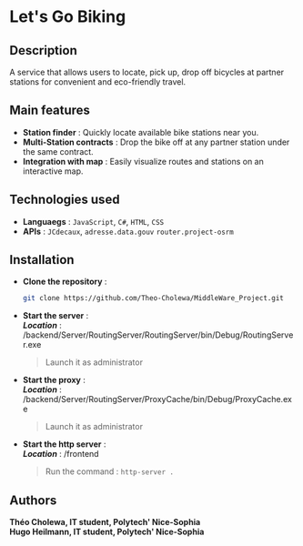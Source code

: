 # Let's Go Biking

## Description

A service that allows users to locate, pick up, drop off bicycles at partner stations for convenient and eco-friendly travel.

## Main features

- **Station finder** : Quickly locate available bike stations near you. </br>
- **Multi-Station contracts** : Drop the bike off at any partner station under the same contract.</br>
- **Integration with map** : Easily visualize routes and stations on an interactive map.

## Technologies used

- **Languaegs** : `JavaScript`, `C#`, `HTML`, `CSS` </br>
- **APIs** : `JCdecaux`, `adresse.data.gouv` `router.project-osrm`

## Installation

- **Clone the repository** :
    ```bash
    git clone https://github.com/Theo-Cholewa/MiddleWare_Project.git
    ```

- **Start the server** : </br>
    ***Location*** : /backend/Server/RoutingServer/RoutingServer/bin/Debug/RoutingServer.exe
    >Launch it as administrator

- **Start the proxy** : </br>
    ***Location*** : /backend/Server/RoutingServer/ProxyCache/bin/Debug/ProxyCache.exe
    >Launch it as administrator

- **Start the http server** : </br>
    ***Location*** : /frontend
    >Run the command : `http-server .`

## Authors

**Théo Cholewa, IT student, Polytech' Nice-Sophia**</br>
**Hugo Heilmann, IT student, Polytech' Nice-Sophia**